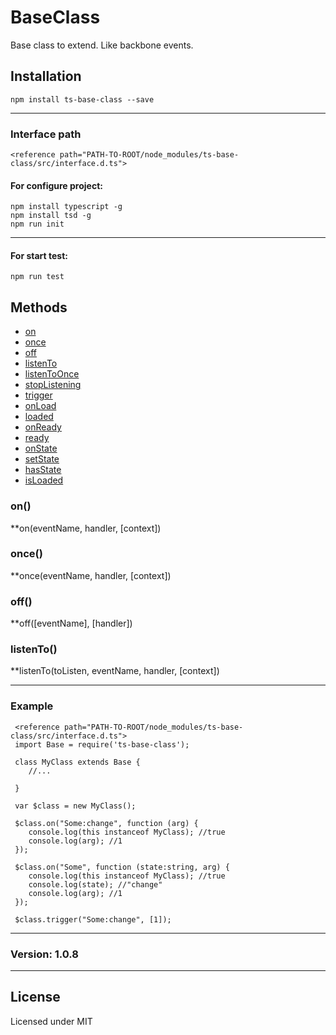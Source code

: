 # BaseClass
Base class to extend. Like backbone events.

Installation
------------

    npm install ts-base-class --save

------------

### Interface path

    <reference path="PATH-TO-ROOT/node_modules/ts-base-class/src/interface.d.ts">

#### For configure project:

    npm install typescript -g
    npm install tsd -g
    npm run init 

------------

#### For start test: 

    npm run test

Methods
-------
- [on](#on)
- [once](#once)
- [off](#off)
- [listenTo](#listenTo)
- [listenToOnce](#listenToOnce)
- [stopListening](#stopListening)
- [trigger](#trigger)
- [onLoad](#onLoad)
- [loaded](#loaded)
- [onReady](#onReady)
- [ready](#ready)
- [onState](#onState)
- [setState](#setState)
- [hasState](#hasState)
- [isLoaded](#isLoaded)

### on()

**on(eventName, handler, [context])

### once()

**once(eventName, handler, [context])

### off()

**off([eventName], [handler])

### listenTo()

**listenTo(toListen, eventName, handler, [context])


-----------
### Example

     <reference path="PATH-TO-ROOT/node_modules/ts-base-class/src/interface.d.ts">
     import Base = require('ts-base-class');
     
     class MyClass extends Base {
        //...
        
     }
     
     var $class = new MyClass();
     
     $class.on("Some:change", function (arg) {
        console.log(this instanceof MyClass); //true
        console.log(arg); //1
     });
     
     $class.on("Some", function (state:string, arg) {
        console.log(this instanceof MyClass); //true
        console.log(state); //"change"
        console.log(arg); //1
     });
     
     $class.trigger("Some:change", [1]);
     

------------
### Version: 1.0.8
------------
License
-------

Licensed under MIT